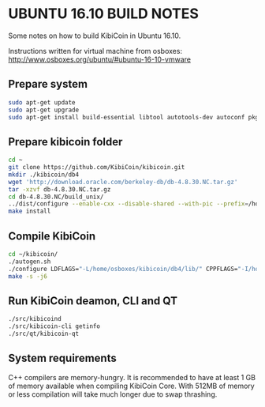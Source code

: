 UBUNTU 16.10 BUILD NOTES
====================
Some notes on how to build KibiCoin in Ubuntu 16.10.

Instructions written for virtual machine from osboxes:
http://www.osboxes.org/ubuntu/#ubuntu-16-10-vmware

Prepare system
---------------------

```bash
sudo apt-get update
sudo apt-get upgrade
sudo apt-get install build-essential libtool autotools-dev autoconf pkg-config libssl-dev libboost-all-dev libqt5gui5 libqt5core5a libqt5core5a:i386 libqt5dbus5 qttools5-dev qttools5-dev-tools libprotobuf-dev protobuf-compiler libqrencode-dev libminiupnpc-dev libevent-dev git libdb++-dev
```

Prepare kibicoin folder
---------------------

```bash
cd ~
git clone https://github.com/KibiCoin/kibicoin.git
mkdir ./kibicoin/db4
wget 'http://download.oracle.com/berkeley-db/db-4.8.30.NC.tar.gz'
tar -xzvf db-4.8.30.NC.tar.gz
cd db-4.8.30.NC/build_unix/
../dist/configure --enable-cxx --disable-shared --with-pic --prefix=/home/osboxes/kibicoin/db4/
make install
```

Compile KibiCoin
---------------------

```bash
cd ~/kibicoin/
./autogen.sh
./configure LDFLAGS="-L/home/osboxes/kibicoin/db4/lib/" CPPFLAGS="-I/home/osboxes/kibicoin/db4/include/"
make -s -j6
```

Run KibiCoin deamon, CLI and QT
---------------------

```bash
./src/kibicoind
./src/kibicoin-cli getinfo
./src/qt/kibicoin-qt
```

System requirements
--------------------

C++ compilers are memory-hungry. It is recommended to have at least 1 GB of
memory available when compiling KibiCoin Core. With 512MB of memory or less
compilation will take much longer due to swap thrashing.
